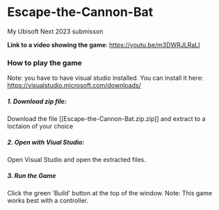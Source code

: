 # Escape-the-Cannon-Bat
My Ubisoft Next 2023 submisson

**Link to a video showing the game**: https://youtu.be/m3DWRJLRaLI

### How to play the game
Note: you have to have visual studio installed. You can install it here: https://visualstudio.microsoft.com/downloads/
##### 1. Download zip file:
Download the file [[Escape-the-Cannon-Bat.zip.zip]] and extract to a loctaion of your choice

##### 2. Open with Viual Studio:
Open Visual Studio and open the extracted files.

##### 3. Run the Game
Click the green 'Build' button at the top of the window.
Note: This game works best with a controller.
